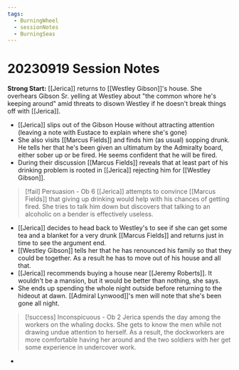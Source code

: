 ```yaml
---
tags:
  - BurningWheel
  - sessionNotes
  - BurningSeas
---
```

# 20230919 Session Notes
**Strong Start:** [[Jerica]] returns to [[Westley Gibson]]'s house.  She overhears Gibson Sr. yelling at Westley about "the common whore he's keeping around" amid threats to disown Westley if he doesn't break things off with [[Jerica]].
- [[Jerica]] slips out of the Gibson House without attracting attention (leaving a note with Eustace to explain where she's gone)
- She also visits [[Marcus Fields]] and finds him (as usual) sopping drunk.  He tells her that he's been given an ultimatum by the Admiralty board, either sober up or be fired.  He seems confident that he will be fired.
- During their discussion [[Marcus Fields]] reveals that at least part of his drinking problem is rooted in [[Jerica]] rejecting him for [[Westley Gibson]].
> [!fail] Persuasion - Ob 6 
> [[Jerica]] attempts to convince [[Marcus Fields]] that giving up drinking would help with his chances of getting fired.  She tries to talk him down but discovers that talking to an alcoholic on a bender is effectively useless.
- [[Jerica]] decides to head back to Westley's to see if she can get some tea and a blanket for a very drunk [[Marcus Fields]] and returns just in time to see the argument end.
- [[Westley Gibson]] tells her that he has renounced his family so that they could be together.  As a result he has to move out of his house and all that.
- [[Jerica]] recommends buying a house near [[Jeremy Roberts]].  It wouldn't be a mansion, but it would be better than nothing, she says.
- She ends up spending the whole night outside before returning to the hideout at dawn.  [[Admiral Lynwood]]'s men will note that she's been gone all night.
> [!success] Inconspicuous - Ob 2 
> Jerica spends the day among the workers on the whaling docks.  She gets to know the men while not drawing undue attention to herself.  As a result, the dockworkers are more comfortable having her around and the two soldiers with her get some experience in undercover work.
- 
